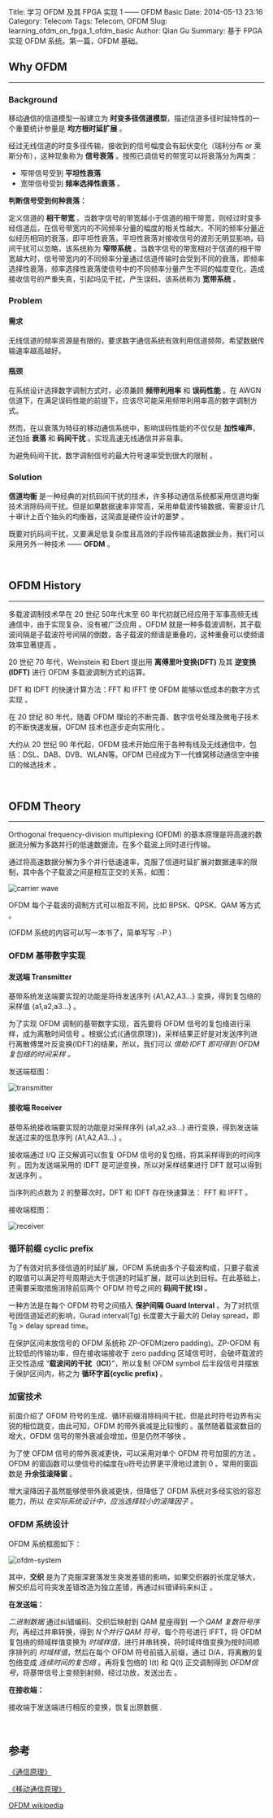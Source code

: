 Title: 学习 OFDM 及其 FPGA 实现 1 —— OFDM Basic 
Date: 2014-05-13 23:16
Category: Telecom
Tags: Telecom, OFDM
Slug: learning_ofdm_on_fpga_1_ofdm_basic
Author: Qian Gu
Summary: 基于 FPGA 实现 OFDM 系统。第一篇，OFDM 基础。

## Why OFDM
* * *

### Background

移动通信的信道模型一般建立为 **时变多径信道模型**，描述信道多径时延特性的一个重要统计参量是 **均方根时延扩展** 。

经过无线信道的时变多径传输，接收到的信号幅度会有起伏变化（瑞利分布 or 莱斯分布），这种现象称为 **信号衰落** 。按照已调信号的带宽可以将衰落分为两类：

+ 窄带信号受到 **平坦性衰落**
+ 宽带信号受到 **频率选择性衰落** 。

**判断信号受到何种衰落：**

定义信道的 **相干带宽** 。当数字信号的带宽越小于信道的相干带宽，则经过时变多经信道后，在信号带宽内的不同频率分量的幅度的相关性越大，不同的频率分量近似经历相同的衰落，即平坦性衰落，平坦性衰落对接收信号的波形无明显影响，码间干扰可以忽略，该系统称为 **窄带系统** 。当数字信号的带宽相对于信道的相干带宽越大时，信号带宽内的不同频率分量通过信道传输时会受到不同的衰落，即频率选择性衰落，频率选择性衰落使信号中的不同频率分量产生不同的幅度变化，造成接收信号的严重失真，引起吗见干扰，产生误码，该系统称为 **宽带系统** 。

### Problem

#### 需求

无线信道的频率资源是有限的，要求数字通信系统有效利用信道频带。希望数据传输速率越高越好。

#### 瓶颈

在系统设计选择数字调制方式时，必须兼顾 **频带利用率** 和 **误码性能** 。在 AWGN 信道下，在满足误码性能的前提下，应该尽可能采用频带利用率高的数字调制方式。

然而，在以衰落为特征的移动通信系统中，影响误码性能的不仅仅是 **加性噪声**，还包括 **衰落** 和 **码间干扰** 。实现高速无线通信并非易事。

为避免码间干扰，数字调制信号的最大符号速率受到很大的限制 。

### Solution

**信道均衡** 是一种经典的对抗码间干扰的技术，许多移动通信系统都采用信道均衡技术消除码间干扰。但是如果数据速率非常高，采用单载波传输数据，需要设计几十审计上百个抽头的均衡器，这简直是硬件设计的噩梦 。

既要对抗码间干扰，又要满足低复杂度且高效的手段传输高速数据业务，我们可以采用另外一种技术 —— **OFDM** 。

<br>

## OFDM History
* * *

多载波调制技术早在 20 世纪 50年代末至 60 年代初就已经应用于军事高频无线通信中，由于实现复杂，没有被广泛应用 。OFDM 就是一种多载波调制，其子载波间隔是子载波符号间隔的倒数，各子载波的频谱是重叠的，这种重叠可以使频谱效率显著提高 。

20 世纪 70 年代，Weinstein 和 Ebert 提出用 **离傅里叶变换(DFT)** 及其 **逆变换(IDFT)** 进行 OFDM 多载波调制方式的运算。

DFT 和 IDFT 的快速计算方法：FFT 和 IFFT 使 OFDM 能够以低成本的数字方式实现 。

在 20 世纪 80 年代，随着 OFDM 理论的不断完善、数字信号处理及微电子技术的不断快速发展，OFDM 技术也逐步走向实用化 。

大约从 20 世纪 90 年代起，OFDM 技术开始应用于各种有线及无线通信中，包括：DSL、DAB、DVB、WLAN等。OFDM 已经成为下一代蜂窝移动通信空中接口的候选技术 。

<br>

## OFDM Theory
* * *

Orthogonal frequency-division multiplexing (OFDM) 的基本原理是将高速的数据流分解为多路并行的低速数据流，在多个载波上同时进行传输。

通过将高速数据分解为多个并行低速速率，克服了信道时延扩展对数据速率的限制，其中各个子载波之间是相互正交的关系，如图：

![carrier wave](/images/learning-ofdm-basic/carriers.png)

OFDM 每个子载波的调制方式可以相互不同，比如 BPSK、QPSK、QAM 等方式 。

(OFDM 系统的内容可以写一本书了，简单写写 :-P )

### OFDM 基带数字实现

#### 发送端 Transmitter

基带系统发送端要实现的功能是将待发送序列 {A1,A2,A3...} 变换，得到复包络的采样值 {a1,a2,a3...} 。

为了实现 OFDM 调制的基带数字实现，首先要将 OFDM 信号的复包络进行采样，成为离散时间信号 。根据公式(《通信原理》)，采样结果正好是对发送序列进行离散傅里叶反变换(IDFT)的结果，所以，我们可以 *借助 IDFT 即可得到 OFDM 复包络的时间采样 。*

发送端框图：

![transmitter](/images/learning-ofdm-basic/transmitter.png)

#### 接收端 Receiver

基带系统接收端要实现的功能是对采样序列 {a1,a2,a3...} 进行变换，得到发送端发送过来的信息序列 {A1,A2,A3...} 。

接收端通过 I/Q 正交解调可以恢复 OFDM 信号的复包络，将其采样得到的时间序列 。因为发送端采用的 IDFT 是可逆变换，所以对采样结果进行 DFT 就可以得到发送序列 。

当序列的点数为 2 的整幂次时，DFT 和 IDFT 存在快速算法： FFT 和 IFFT 。

接收端框图：

![receiver](/images/learning-ofdm-basic/receiver.png)

### 循环前缀 cyclic prefix

为了有效对抗多径信道的时延扩展，OFDM 系统由多个子载波构成，只要子载波的取值可以满足符号周期远大于信道的时延扩展，就可以达到目标。在此基础上，还需要采取措施消除前后两个 OFDM 符号之间的 **码间干扰 ISI** 。

一种方法是在每个 OFDM 符号之间插入 **保护间隔 Guard Interval** 。为了对抗信号因信道延迟的影响，Gurad interval(Tg) 长度要大于最大的 Delay spread，即 Tg > delay spread time。

在保护区间未放信号的 OFDM 系统称 ZP-OFDM(zero padding)。ZP-OFDM 有比较低的传输功率，但在接收端接收于 zero padding 区域信号时，会破坏载波的正交性造成 “**载波间的干扰（ICI）**”，所以复制 OFDM symbol 后半段信号并摆放于保护区间内，称之为 **循环字首(cyclic prefix)** 。

### 加窗技术

前面介绍了 OFDM 符号的生成、循环前缀消除码间干扰，但是此时符号边界有尖锐的相位跳变，由此可知，OFDM 的带外衰减是比较慢的 。虽然随着载波数目的增大，OFDM 信号的带外衰减会增加，但是仍然不够快 。

为了使 OFDM 信号的带外衰减更快，可以采用对单个 OFDM 符号加窗的方法 。OFDM 的窗函数可以使信号的幅度在u符号边界更平滑地过渡到 0 。常用的窗函数是 **升余弦滚降窗** 。

增大滚降因子虽然能够使带外衰减更快，但降低了 OFDM 系统对多经实验的容忍能力，所以 *在实际系统设计中，应当选择较小的滚降因子 。*

### OFDM 系统设计

OFDM 系统框图如下：

![ofdm-system](/images/learning-ofdm-basic/ofdm_system.jpg)

其中，**交织** 是为了克服深衰落发生突发差错的影响，如果交织器的长度足够大，解交织后可将突发差错改造为独立差错，再通过纠错译码来纠正 。

**在发送端：**

*二进制数据* 通过纠错编码、交织后映射到 QAM 星座得到 *一个 QAM 复数符号序列*，再经过并串转换，得到 *N个并行 QAM 符号*，每个符号进行 IFFT，将 OFDM 复包络的频域样值变换为 *时域样值*，进行并串转换，将时域样值变换为按时间顺序排列的 *时域样值*，然后在每个 OFDM 符号前插入前缀，通过 D/A，将离散的复包络变成 *连续时间的复包络* 。再将复包络的 I(t) 和 Q(t) 正交调制得到 *OFDM信号*，将基带信号上变频到射频，经过功放，发送出去 。


**在接收端：**

接收端于发送端进行相反的变换，恢复出原数据 .

<br>

## 参考

[《通信原理》](http://book.douban.com/subject/1446684/)

[《移动通信原理》](http://book.douban.com/subject/4130536/)

[OFDM wikipedia](http://en.wikipedia.org/wiki/Orthogonal_frequency-division_multiplexing)
